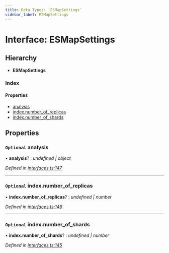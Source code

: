 ```yaml
---
title: Data Types: `ESMapSettings`
sidebar_label: ESMapSettings
---
```


# Interface: ESMapSettings

## Hierarchy

* **ESMapSettings**

### Index

#### Properties

* [analysis](esmapsettings.md#optional-analysis)
* [index.number_of_replicas](esmapsettings.md#optional-index.number_of_replicas)
* [index.number_of_shards](esmapsettings.md#optional-index.number_of_shards)

## Properties

### `Optional` analysis

• **analysis**? : *undefined | object*

*Defined in [interfaces.ts:147](https://github.com/terascope/teraslice/blob/6aab1cd2/packages/data-types/src/interfaces.ts#L147)*

___

### `Optional` index.number_of_replicas

• **index.number_of_replicas**? : *undefined | number*

*Defined in [interfaces.ts:146](https://github.com/terascope/teraslice/blob/6aab1cd2/packages/data-types/src/interfaces.ts#L146)*

___

### `Optional` index.number_of_shards

• **index.number_of_shards**? : *undefined | number*

*Defined in [interfaces.ts:145](https://github.com/terascope/teraslice/blob/6aab1cd2/packages/data-types/src/interfaces.ts#L145)*

